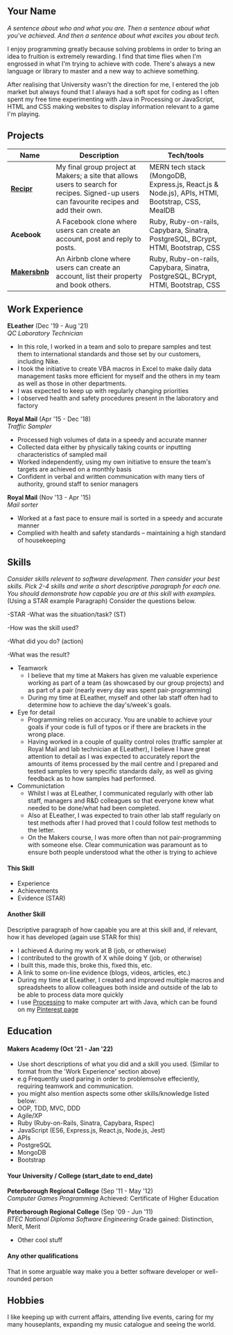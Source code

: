 ## Your Name

*A sentence about who and what you are. Then a sentence about what you've achieved. And then a sentence about what excites you about tech.*

I enjoy programming greatly because solving problems in order to bring an idea to fruition is extremely rewarding.  I find that time flies when I'm engrossed in what I'm trying to achieve with code.  There's always a new language or library to master and a new way to achieve something.

After realising that University wasn't the direction for me, I entered the job market but always found that I always had a soft spot for coding as I often spent my free time experimenting with Java in Processing or JavaScript, HTML and CSS making websites to display information relevant to a game I'm playing.

## Projects

| Name                         | Description       | Tech/tools        |
| ---------------------------- | ----------------- | ----------------- |
| **[Recipr](https://github.com/smoni19/Recipr)**            | My final group project at Makers; a site that allows users to search for recipes.  Signed-up users can favourite recipes and add their own. | MERN tech stack (MongoDB, Express.js, React.js & Node.js), APIs, HTMl, Bootstrap, CSS, MealDB |
| **Acebook** | A Facebook clone where users can create an account, post and reply to posts.  | Ruby, Ruby-on-rails, Capybara, Sinatra, PostgreSQL, BCrypt, HTMl, Bootstrap, CSS |
| **[Makersbnb](https://github.com/smoni19/Makersbnb)** | An Airbnb clone where users can create an account, list their property and book others.  | Ruby, Ruby-on-rails, Capybara, Sinatra, PostgreSQL, BCrypt, HTMl, Bootstrap, CSS |


## Work Experience
**ELeather** (Dec '19 - Aug '21)  
_QC Laboratory Technician_

- In this role, I worked in a team and solo to prepare samples and test them to international standards and those set by our customers, including Nike.
- I took the initiative to create VBA macros in Excel to make daily data management tasks more efficient for myself and the others in my team as well as those in other departments.
- I was expected to keep up with regularly changing priorities
-	I observed health and safety procedures present in the laboratory and factory

**Royal Mail** (Apr '15 - Dec '18)  
_Traffic Sampler_

- Processed high volumes of data in a speedy and accurate manner
- Collected data either by physically taking counts or inputting characteristics of sampled mail
-	Worked independently, using my own initiative to ensure the team's targets are achieved on a monthly basis
-	Confident in verbal and written communication with many tiers of authority, ground staff to senior managers

**Royal Mail** (Nov '13 - Apr '15)  
_Mail sorter_

- Worked at a fast pace to ensure mail is sorted in a speedy and accurate manner
- Complied with health and safety standards – maintaining a high standard of housekeeping


## Skills

*Consider skills relevent to software development. Then consider your best skills. Pick 2-4 skills and write a short descriptive paragraph for each one. You should demonstrate how capable you are at this skill with examples.*
(Using a STAR example Paragraph) Consider the questions below.

-STAR
-What was the situation/task? (ST)

-How was the skill used?

-What did you do? (action)

-What was the result?

- Teamwork
  * I believe that my time at Makers has given me valuable experience working as part of a team (as showcased by our group projects) and as part of a pair (nearly every day was spent pair-programming)
  * During my time at ELeather, myself and other lab staff often had to determine how to achieve the day's/week's goals.
- Eye for detail
  * Programming relies on accuracy.  You are unable to achieve your goals if your code is full of typos or if there are brackets in the wrong place.
  * Having worked in a couple of quality control roles (traffic sampler at Royal Mail and lab technician at ELeather), I believe I have great attention to detail as I was expected to accurately report the amounts of items processed by the mail centre and I prepared and tested samples to very specific standards daily, as well as giving feedback as to how samples had performed.
- Communictation
  * Whilst I was at ELeather, I communicated regularly with other lab staff, managers and R&D colleagues so that everyone knew what needed to be done/what had been completed.
  * Also at ELeather, I was expected to train other lab staff regularly on test methods after I had proved that I could follow test methods to the letter.
  * On the Makers course, I was more often than not pair-programming with someone else.  Clear communication was paramount as to ensure both people understood what the other is trying to achieve


#### This Skill

- Experience
- Achievements
- Evidence (STAR)

#### Another Skill

Descriptive paragraph of how capable you are at this skill and, if relevant, how it has developed (again use STAR for this)

- I achieved A during my work at B (job, or otherwise)
- I contributed to the growth of X while doing Y (job, or otherwise)
- I built this, made this, broke this, fixed this, etc.
- A link to some on-line evidence (blogs, videos, articles, etc.)
- During my time at ELeather, I created and improved multiple macros and spreadsheets to allow colleagues both inside and outside of the lab to be able to process data more quickly
- I use [Processing](https://processing.org/ "Processing") to make computer art with Java, which can be found on my [Pinterest page](https://www.instagram.com/sialjac/ "Pinterest page")

## Education

#### Makers Academy (Oct '21 - Jan '22)
- Use short descriptions of what you did and a skill you used. (Similar to format from the 'Work Experience' section above)
- e.g Frequently used paring in order to problemsolve effeciently, requiring teamwork and communication.
- you might also mention aspects some other skills/knowledge listed below: 
- OOP, TDD, MVC, DDD
- Agile/XP
- Ruby (Ruby-on-Rails, Sinatra, Capybara, Rspec)
- JavaScript (ES6, Express.js, React.js, Node.js, Jest)
- APIs
- PostgreSQL
- MongoDB
- Bootstrap

#### Your University / College (start_date to end_date)

**Peterborough Regional College** (Sep '11 - May '12)  
_Computer Games Programming_
Achieved: Certificate of Higher Education

**Peterborough Regional College** (Sep '09 - Jun '11)  
_BTEC National Diploma Software Engineering_
Grade gained: Distinction, Merit, Merit

- Other cool stuff

#### Any other qualifications

That in some arguable way make you a better software developer or well-rounded person

## Hobbies

I like keeping up with current affairs, attending live events, caring for my many houseplants, expanding my music catalogue and seeing the world.
